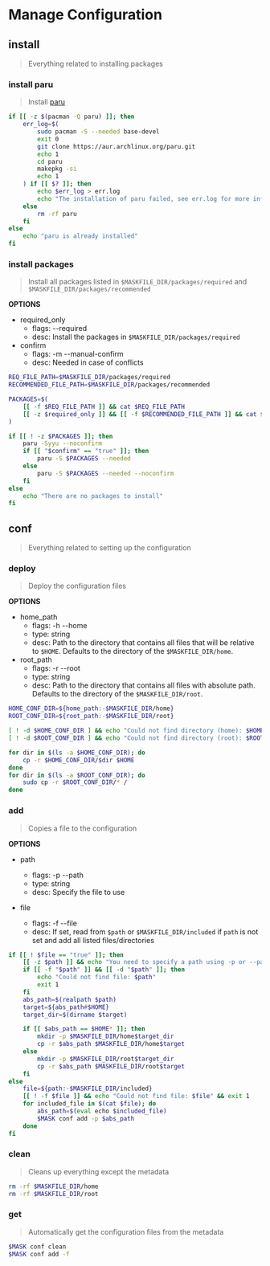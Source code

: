 # Manage Configuration

## install

> Everything related to installing packages

### install paru

> Install [paru](https://github.com/morganamilo/paru)

~~~bash
if [[ -z $(pacman -Q paru) ]]; then
    err_log=$(
        sudo pacman -S --needed base-devel
        exit 0
        git clone https://aur.archlinux.org/paru.git
        echo 1
        cd paru
        makepkg -si
        echo 1
    ) if [[ $? ]]; then
        echo $err_log > err.log
        echo "The installation of paru failed, see err.log for more information"
    else
        rm -rf paru
    fi
else
    echo "paru is already installed"
fi
~~~

### install packages

> Install all packages listed in `$MASKFILE_DIR/packages/required` and `$MASKFILE_DIR/packages/recommended` 

**OPTIONS**
* required_only
    * flags: --required
    * desc: Install the packages in `$MASKFILE_DIR/packages/required` 
* confirm
    * flags: -m --manual-confirm
    * desc: Needed in case of conflicts

~~~bash
REQ_FILE_PATH=$MASKFILE_DIR/packages/required
RECOMMENDED_FILE_PATH=$MASKFILE_DIR/packages/recommended

PACKAGES=$(
    [[ -f $REQ_FILE_PATH ]] && cat $REQ_FILE_PATH
    [[ -z $required_only ]] && [[ -f $RECOMMENDED_FILE_PATH ]] && cat $RECOMMENDED_FILE_PATH
)

if [[ ! -z $PACKAGES ]]; then
    paru -Syyu --noconfirm
    if [[ "$confirm" == "true" ]]; then
        paru -S $PACKAGES --needed
    else
        paru -S $PACKAGES --needed --noconfirm
    fi
else
    echo "There are no packages to install"
fi
~~~

## conf

> Everything related to setting up the configuration

### deploy

> Deploy the configuration files

**OPTIONS**
* home\_path
    * flags: -h --home
    * type: string
    * desc: Path to the directory that contains all files that will be relative to `$HOME`. Defaults to the directory of the `$MASKFILE_DIR/home`.
* root\_path
    * flags: -r --root
    * type: string
    * desc: Path to the directory that contains all files with absolute path. Defaults to the directory of the `$MASKFILE_DIR/root`.

~~~bash
HOME_CONF_DIR=${home_path:-$MASKFILE_DIR/home}
ROOT_CONF_DIR=${root_path:-$MASKFILE_DIR/root}

[ ! -d $HOME_CONF_DIR ] && echo "Could not find directory (home): $HOME_CONF_DIR" && exit 0
[ ! -d $ROOT_CONF_DIR ] && echo "Could not find directory (root): $ROOT_CONF_DIR" && exit 0

for dir in $(ls -a $HOME_CONF_DIR); do
    cp -r $HOME_CONF_DIR/$dir $HOME 
done
for dir in $(ls -a $ROOT_CONF_DIR); do
    sudo cp -r $ROOT_CONF_DIR/* /
done
~~~

### add

> Copies a file to the configuration

**OPTIONS**
* path
    * flags: -p --path
    * type: string
    * desc: Specify the file to use

* file
    * flags: -f --file
    * desc: If set, read from `$path` or `$MASKFILE_DIR/included` if `path` is not set and add all listed files/directories

~~~bash
if [[ ! $file == "true" ]]; then
    [[ -z $path ]] && echo "You need to specify a path using -p or --path" && exit 1
    if [[ -f "$path" ]] && [[ -d "$path" ]]; then
        echo "Could not find file: $path"
        exit 1
    fi
    abs_path=$(realpath $path)
    target=${abs_path#$HOME}
    target_dir=$(dirname $target)

    if [[ $abs_path == $HOME* ]]; then
        mkdir -p $MASKFILE_DIR/home$target_dir
        cp -r $abs_path $MASKFILE_DIR/home$target
    else
        mkdir -p $MASKFILE_DIR/root$target_dir
        cp -r $abs_path $MASKFILE_DIR/root$target
    fi
else
    file=${path:-$MASKFILE_DIR/included}
    [[ ! -f $file ]] && echo "Could not find file: $file" && exit 1
    for included_file in $(cat $file); do
        abs_path=$(eval echo $included_file)
        $MASK conf add -p $abs_path
    done
fi
~~~

### clean

> Cleans up everything except the metadata

~~~bash
rm -rf $MASKFILE_DIR/home
rm -rf $MASKFILE_DIR/root
~~~

### get

> Automatically get the configuration files from the metadata

~~~bash
$MASK conf clean
$MASK conf add -f
~~~
